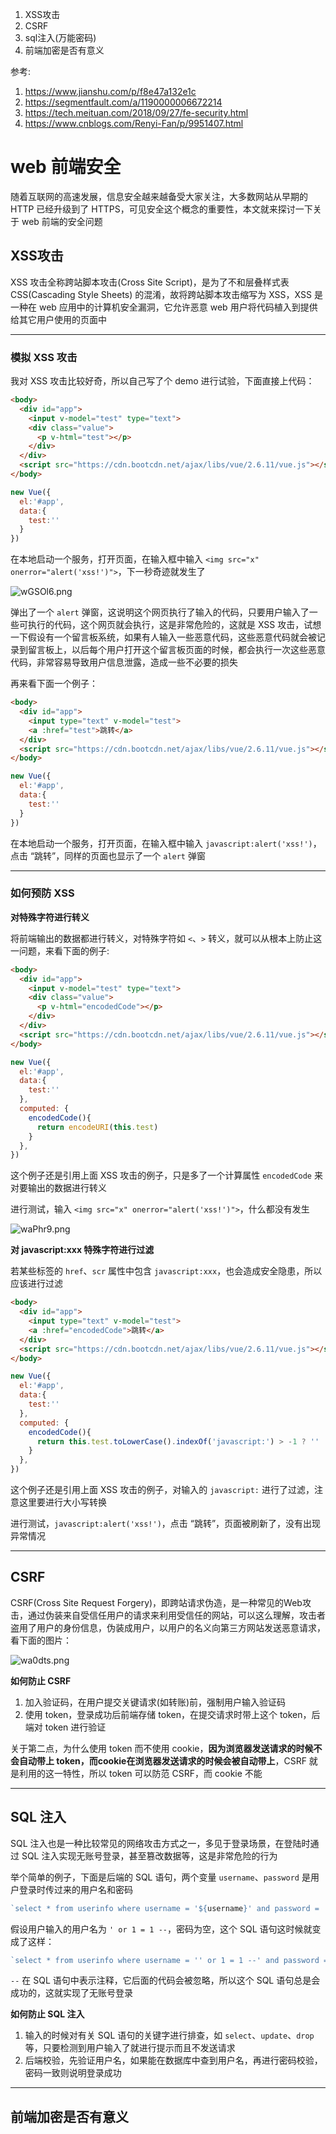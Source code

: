 
1. XSS攻击
2. CSRF
3. sql注入(万能密码)
4. 前端加密是否有意义

参考:
1. https://www.jianshu.com/p/f8e47a132e1c
2. https://segmentfault.com/a/1190000006672214
3. https://tech.meituan.com/2018/09/27/fe-security.html
4. https://www.cnblogs.com/Renyi-Fan/p/9951407.html


# web 前端安全

随着互联网的高速发展，信息安全越来越备受大家关注，大多数网站从早期的 HTTP 已经升级到了 HTTPS，可见安全这个概念的重要性，本文就来探讨一下关于 web 前端的安全问题  

## XSS攻击

XSS 攻击全称跨站脚本攻击(Cross Site Script)，是为了不和层叠样式表 CSS(Cascading Style Sheets) 的混淆，故将跨站脚本攻击缩写为 XSS，XSS 是一种在 web 应用中的计算机安全漏洞，它允许恶意 web 用户将代码植入到提供给其它用户使用的页面中  

----

### 模拟 XSS 攻击

我对 XSS 攻击比较好奇，所以自己写了个 demo 进行试验，下面直接上代码：  

```html
<body>
  <div id="app">
    <input v-model="test" type="text">
    <div class="value">
      <p v-html="test"></p>
    </div>
  </div>
  <script src="https://cdn.bootcdn.net/ajax/libs/vue/2.6.11/vue.js"></script>
</body>
```

```javascript
new Vue({
  el:'#app',
  data:{
    test:''
  }
})
```

在本地启动一个服务，打开页面，在输入框中输入 `<img src="x" onerror="alert('xss!')">`，下一秒奇迹就发生了  

![wGSOl6.png](https://s1.ax1x.com/2020/09/10/wGSOl6.png)

弹出了一个 `alert` 弹窗，这说明这个网页执行了输入的代码，只要用户输入了一些可执行的代码，这个网页就会执行，这是非常危险的，这就是 XSS 攻击，试想一下假设有一个留言板系统，如果有人输入一些恶意代码，这些恶意代码就会被记录到留言板上，以后每个用户打开这个留言板页面的时候，都会执行一次这些恶意代码，非常容易导致用户信息泄露，造成一些不必要的损失  

再来看下面一个例子：  

```html
<body>
  <div id="app">
    <input type="text" v-model="test">
    <a :href="test">跳转</a>
  </div>
  <script src="https://cdn.bootcdn.net/ajax/libs/vue/2.6.11/vue.js"></script>
</body>
```

```javascript
new Vue({
  el:'#app',
  data:{
    test:''
  }
})
```

在本地启动一个服务，打开页面，在输入框中输入 `javascript:alert('xss!')`，点击 “跳转”，同样的页面也显示了一个 `alert` 弹窗  

----

### 如何预防 XSS

**对特殊字符进行转义**

将前端输出的数据都进行转义，对特殊字符如 `<`、`>` 转义，就可以从根本上防止这一问题，来看下面的例子:  

```html
<body>
  <div id="app">
    <input v-model="test" type="text">
    <div class="value">
      <p v-html="encodedCode"></p>
    </div>
  </div>
  <script src="https://cdn.bootcdn.net/ajax/libs/vue/2.6.11/vue.js"></script>
</body>
```

```javascript
new Vue({
  el:'#app',
  data:{
    test:''
  },
  computed: {
    encodedCode(){
      return encodeURI(this.test)
    }
  },
})
```

这个例子还是引用上面 XSS 攻击的例子，只是多了一个计算属性 `encodedCode` 来对要输出的数据进行转义  

进行测试，输入 `<img src="x" onerror="alert('xss!')">`，什么都没有发生  

![waPhr9.png](https://s1.ax1x.com/2020/09/12/waPhr9.png)  

**对 javascript:xxx 特殊字符进行过滤**

若某些标签的 `href`、`scr` 属性中包含 `javascript:xxx`，也会造成安全隐患，所以应该进行过滤  

```html
<body>
  <div id="app">
    <input type="text" v-model="test">
    <a :href="encodedCode">跳转</a>
  </div>
  <script src="https://cdn.bootcdn.net/ajax/libs/vue/2.6.11/vue.js"></script>
</body>
```

```javascript
new Vue({
  el:'#app',
  data:{
    test:''
  },
  computed: {
    encodedCode(){
      return this.test.toLowerCase().indexOf('javascript:') > -1 ? '' : encodeURI(this.test);
    }
  },
})
```

这个例子还是引用上面 XSS 攻击的例子，对输入的 `javascript:` 进行了过滤，注意这里要进行大小写转换  

进行测试，`javascript:alert('xss!')`，点击 “跳转”，页面被刷新了，没有出现异常情况  

----

## CSRF

CSRF(Cross Site Request Forgery)，即跨站请求伪造，是一种常见的Web攻击，通过伪装来自受信任用户的请求来利用受信任的网站，可以这么理解，攻击者盗用了用户的身份信息，伪装成用户，以用户的名义向第三方网站发送恶意请求，看下面的图片：  

![wa0dts.png](https://s1.ax1x.com/2020/09/12/wa0dts.png)  

**如何防止 CSRF**

1. 加入验证码，在用户提交关键请求(如转账)前，强制用户输入验证码
2. 使用 token，登录成功后前端存储 token，在提交请求时带上这个 token，后端对 token 进行验证

关于第二点，为什么使用 token 而不使用 cookie，**因为浏览器发送请求的时候不会自动带上 token，而cookie在浏览器发送请求的时候会被自动带上**，CSRF 就是利用的这一特性，所以 token 可以防范 CSRF，而 cookie 不能  

----

## SQL 注入

SQL 注入也是一种比较常见的网络攻击方式之一，多见于登录场景，在登陆时通过 SQL 注入实现无账号登录，甚至篡改数据等，这是非常危险的行为  

举个简单的例子，下面是后端的 SQL 语句，两个变量 `username`、`password` 是用户登录时传过来的用户名和密码  

```javascript
`select * from userinfo where username = '${username}' and password = '${password}'`
```

假设用户输入的用户名为 `' or 1 = 1 --`，密码为空，这个 SQL 语句这时候就变成了这样：  

```javascript
`select * from userinfo where username = '' or 1 = 1 --' and password = ''`
```

`--` 在 SQL 语句中表示注释，它后面的代码会被忽略，所以这个 SQL 语句总是会成功的，这就实现了无账号登录  

**如何防止 SQL 注入**

1. 输入的时候对有关 SQL 语句的关键字进行排查，如 `select`、`update`、`drop` 等，只要检测到用户输入了就进行提示而且不发送请求
2. 后端校验，先验证用户名，如果能在数据库中查到用户名，再进行密码校验，密码一致则说明登录成功

----

## 前端加密是否有意义



